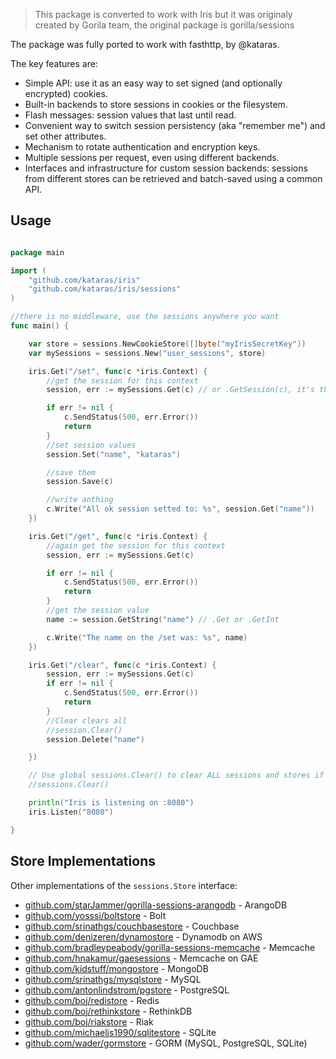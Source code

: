 > This package is converted to work with Iris but it was originaly created by Gorila team, the original package is gorilla/sessions

The package was fully ported to work with fasthttp, by @kataras.


The key features are:

* Simple API: use it as an easy way to set signed (and optionally
  encrypted) cookies.
* Built-in backends to store sessions in cookies or the filesystem.
* Flash messages: session values that last until read.
* Convenient way to switch session persistency (aka "remember me") and set
  other attributes.
* Mechanism to rotate authentication and encryption keys.
* Multiple sessions per request, even using different backends.
* Interfaces and infrastructure for custom session backends: sessions from
  different stores can be retrieved and batch-saved using a common API.


## Usage

```go

package main

import (
	"github.com/kataras/iris"
	"github.com/kataras/iris/sessions"
)

//there is no middleware, use the sessions anywhere you want
func main() {

	var store = sessions.NewCookieStore([]byte("myIrisSecretKey"))
	var mySessions = sessions.New("user_sessions", store)

	iris.Get("/set", func(c *iris.Context) {
		//get the session for this context
		session, err := mySessions.Get(c) // or .GetSession(c), it's the same 

		if err != nil {
			c.SendStatus(500, err.Error())
			return
		}
		//set session values
		session.Set("name", "kataras")

		//save them
		session.Save(c)

		//write anthing
		c.Write("All ok session setted to: %s", session.Get("name"))
	})

	iris.Get("/get", func(c *iris.Context) {
		//again get the session for this context
		session, err := mySessions.Get(c)

		if err != nil {
			c.SendStatus(500, err.Error())
			return
		}
		//get the session value
		name := session.GetString("name") // .Get or .GetInt

		c.Write("The name on the /set was: %s", name)
	})

	iris.Get("/clear", func(c *iris.Context) {
		session, err := mySessions.Get(c)
		if err != nil {
			c.SendStatus(500, err.Error())
			return
		}
		//Clear clears all
		//session.Clear()
		session.Delete("name")

	})

	// Use global sessions.Clear() to clear ALL sessions and stores if it's necessary
	//sessions.Clear()

	println("Iris is listening on :8080")
	iris.Listen("8080")

}


```

## Store Implementations

Other implementations of the `sessions.Store` interface:

* [github.com/starJammer/gorilla-sessions-arangodb](https://github.com/starJammer/gorilla-sessions-arangodb) - ArangoDB
* [github.com/yosssi/boltstore](https://github.com/yosssi/boltstore) - Bolt
* [github.com/srinathgs/couchbasestore](https://github.com/srinathgs/couchbasestore) - Couchbase
* [github.com/denizeren/dynamostore](https://github.com/denizeren/dynamostore) - Dynamodb on AWS
* [github.com/bradleypeabody/gorilla-sessions-memcache](https://github.com/bradleypeabody/gorilla-sessions-memcache) - Memcache
* [github.com/hnakamur/gaesessions](https://github.com/hnakamur/gaesessions) - Memcache on GAE
* [github.com/kidstuff/mongostore](https://github.com/kidstuff/mongostore) - MongoDB
* [github.com/srinathgs/mysqlstore](https://github.com/srinathgs/mysqlstore) - MySQL
* [github.com/antonlindstrom/pgstore](https://github.com/antonlindstrom/pgstore) - PostgreSQL
* [github.com/boj/redistore](https://github.com/boj/redistore) - Redis
* [github.com/boj/rethinkstore](https://github.com/boj/rethinkstore) - RethinkDB
* [github.com/boj/riakstore](https://github.com/boj/riakstore) - Riak
* [github.com/michaeljs1990/sqlitestore](https://github.com/michaeljs1990/sqlitestore) - SQLite
* [github.com/wader/gormstore](https://github.com/wader/gormstore) - GORM (MySQL, PostgreSQL, SQLite)


